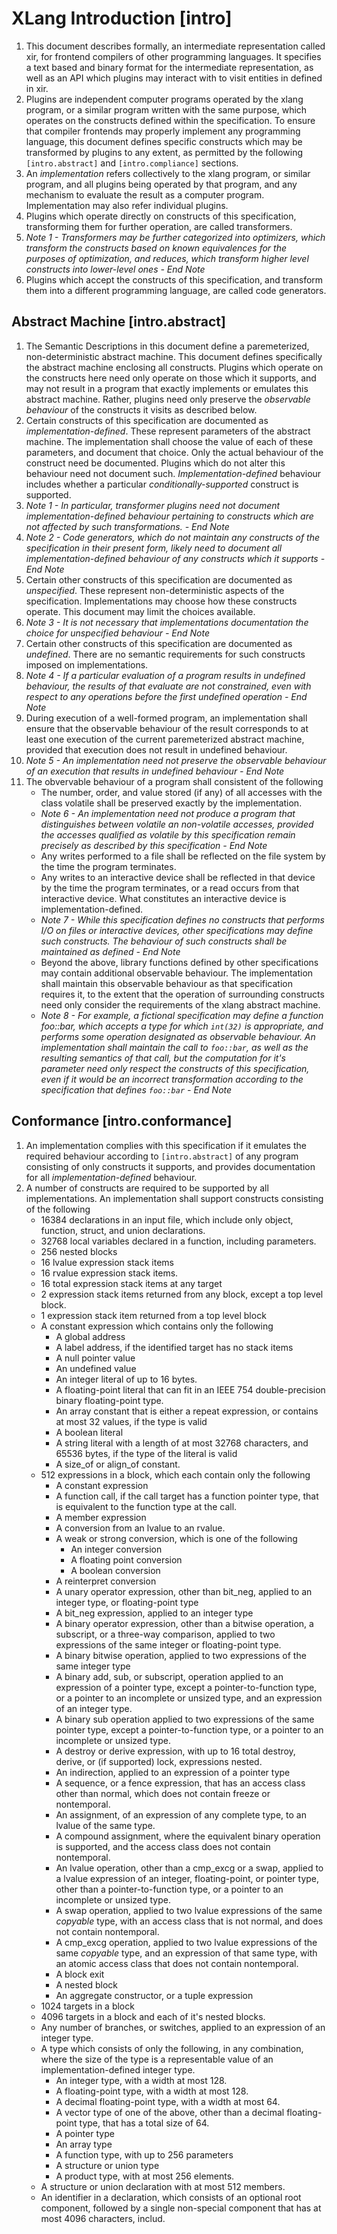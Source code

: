# XLang Introduction [intro]

1. This document describes formally, an intermediate representation called xir, for frontend compilers of other programming languages. It specifies a text based and binary format for the intermediate representation, as well as an API which plugins may interact with to visit entities in defined in xir. 
2. Plugins are independent computer programs operated by the xlang program, or a similar program written with the same purpose, which operates on the constructs defined within the specification. To ensure that compiler frontends may properly implement any programming language, this document defines specific constructs which may be transformed by plugins to any extent, as permitted by the following `[intro.abstract]` and `[intro.compliance]` sections. 
3. An *implementation* refers collectively to the xlang program, or similar program, and all plugins being operated by that program, and any mechanism to evaluate the result as a computer program. Implementation may also refer individual plugins. 
4. Plugins which operate directly on constructs of this specification, transforming them for further operation, are called transformers.
5. _Note 1 - Transformers may be further categorized into optimizers, which transform the constructs based on known equivalences for the purposes of optimization, and reduces, which transform higher level constructs into lower-level ones - End Note_
6. Plugins which accept the constructs of this specification, and transform them into a different programming language, are called code generators. 

## Abstract Machine [intro.abstract]

1. The Semantic Descriptions in this document define a paremeterized, non-deterministic abstract machine. This document defines specifically the abstract machine enclosing all constructs. Plugins which operate on the constructs here need only operate on those which it supports, and may not result in a program that exactly implements or emulates this abstract machine. Rather, plugins need only preserve the *observable behaviour* of the constructs it visits as described below. 
2. Certain constructs of this specification are documented as *implementation-defined*. These represent parameters of the abstract machine. The implementation shall choose the value of each of these parameters, and document that choice. Only the actual behaviour of the construct need be documented. Plugins which do not alter this behaviour need not document such. *Implementation-defined* behaviour includes whether a particular *conditionally-supported* construct is supported.
3. _Note 1 - In particular, transformer plugins need not document implementation-defined behaviour pertaining to constructs which are not affected by such transformations. - End Note_
4. _Note 2 - Code generators, which do not maintain any constructs of the specification in their present form, likely need to document all implementation-defined behaviour of any constructs which it supports - End Note_
5. Certain other constructs of this specification are documented as *unspecified*. These represent non-deterministic aspects of the specification. Implementations may choose how these constructs operate. This document may limit the choices available.
6. _Note 3 - It is not necessary that implementations documentation the choice for unspecified behaviour - End Note_
7. Certain other constructs of this specification are documented as *undefined*. There are no semantic requirements for such constructs imposed on implementations.
8. _Note 4 - If a particular evaluation of a program results in undefined behaviour, the results of that evaluate are not constrained, even with respect to any operations before the first undefined operation - End Note_
9. During execution of a well-formed program, an implementation shall ensure that the observable behaviour of the result corresponds to at least one execution of the current paremeterized abstract machine, provided that execution does not result in undefined behaviour. 
10. _Note 5 - An implementation need not preserve the observable behaviour of an execution that results in undefined behaviour - End Note_
11. The obvervable behaviour of a program shall consistent of the following
    - The number, order, and value stored (if any) of all accesses with the class volatile shall be preserved exactly by the implementation.
    - _Note 6 - An implementation need not produce a program that distinguishes between volatile an non-volatile accesses, provided the accesses qualified as volatile by this specification remain precisely as described by this specification - End Note_
    - Any writes performed to a file shall be reflected on the file system by the time the program terminates.
    - Any writes to an interactive device shall be reflected in that device by the time the program terminates, or a read occurs from that interactive device. What constitutes an interactive device is implementation-defined.
    - _Note 7 - While this specification defines no constructs that performs I/O on files or interactive devices, other specifications may define such constructs. The behaviour of such constructs shall be maintained as defined - End Note_
    - Beyond the above, library functions defined by other specifications may contain additional observable behaviour. The implementation shall maintain this observable behaviour as that specification requires it, to the extent that the operation of surrounding constructs need only consider the requirements of the xlang abstract machine. 
    - _Note 8 - For example, a fictional specification may define a function foo::bar, which accepts a type for which `int(32)` is appropriate, and performs some operation designated as observable behaviour. An implementation shall maintain the call to `foo::bar`, as well as the resulting semantics of that call, but the computation for it's parameter need only respect the constructs of this specification, even if it would be an incorrect transformation according to the specification that defines `foo::bar` - End Note_

## Conformance [intro.conformance]

1. An implementation complies with this specification if it emulates the required behaviour according to `[intro.abstract]` of any program consisting of only constructs it supports, and provides documentation for all *implementation-defined* behaviour. 
2. A number of constructs are required to be supported by all implementations. An implementation shall support constructs consisting of the following
    - 16384 declarations in an input file, which include only object, function, struct, and union declarations. 
    - 32768 local variables declared in a function, including parameters.
    - 256 nested blocks
    - 16 lvalue expression stack items
    - 16 rvalue expression stack items.
    - 16 total expression stack items at any target
    - 2 expression stack items returned from any block, except a top level block.
    - 1 expression stack item returned from a top level block
    - A constant expression which contains only the following
        - A global address
        - A label address, if the identified target has no stack items
        - A null pointer value
        - An undefined value
        - An integer literal of up to 16 bytes. 
        - A floating-point literal that can fit in an IEEE 754 double-precision binary floating-point type.
        - An array constant that is either a repeat expression, or contains at most 32 values, if the type is valid
        - A boolean literal
        - A string literal with a length of at most 32768 characters, and 65536 bytes, if the type of the literal is valid
        - A size_of or align_of constant.
    - 512 expressions in a block, which each contain only the following
        - A constant expression
        - A function call, if the call target has a function pointer type, that is equivalent to the function type at the call.
        - A member expression
        - A conversion from an lvalue to an rvalue.
        - A weak or strong conversion, which is one of the following
            - An integer conversion
            - A floating point conversion
            - A boolean conversion
        - A reinterpret conversion
        - A unary operator expression, other than bit_neg, applied to an integer type, or floating-point type
        - A bit_neg expression, applied to an integer type
        - A binary operator expression, other than a bitwise operation, a subscript, or a three-way comparison, applied to two expressions of the same integer or floating-point type. 
        - A binary bitwise operation, applied to two expressions of the same integer type
        - A binary add, sub, or subscript, operation applied to an expression of a pointer type, except a pointer-to-function type, or a pointer to an incomplete or unsized type, and an expression of an integer type.
        - A binary sub operation applied to two expressions of the same pointer type, except a pointer-to-function type, or a pointer to an incomplete or unsized type.
        - A destroy or derive expression, with up to 16 total destroy, derive, or (if supported) lock, expressions nested. 
        - An indirection, applied to an expression of a pointer type
        - A sequence, or a fence expression, that has an access class other than normal, which does not contain freeze or nontemporal.
        - An assignment, of an expression of any complete type, to an lvalue of the same type.
        - A compound assignment, where the equivalent binary operation is supported, and the access class does not contain nontemporal.
        - An lvalue operation, other than a cmp_excg or a swap, applied to a lvalue expression of an integer, floating-point, or pointer type, other than a pointer-to-function type, or a pointer to an incomplete or unsized type.
        - A swap operation, applied to two lvalue expressions of the same *copyable* type, with an access class that is not normal, and does not contain nontemporal. 
        - A cmp_excg operation, applied to two lvalue expressions of the same *copyable* type, and an expression of that same type, with an atomic access class that does not contain nontemporal. 
        - A block exit
        - A nested block
        - An aggregate constructor, or a tuple expression
    - 1024 targets in a block
    - 4096 targets in a block and each of it's nested blocks.
    - Any number of branches, or switches, applied to an expression of an integer type.
    - A type which consists of only the following, in any combination, where the size of the type is a representable value of an implementation-defined integer type.  
        - An integer type, with a width at most 128.
        - A floating-point type, with a width at most 128.
        - A decimal floating-point type, with a width at most 64.
        - A vector type of one of the above, other than a decimal floating-point type, that has a total size of 64.
        - A pointer type
        - An array type
        - A function type, with up to 256 parameters
        - A structure or union type
        - A product type, with at most 256 elements.
    - A structure or union declaration with at most 512 members.
    - An identifier in a declaration, which consists of an optional root component, followed by a single non-special component that has at most 4096 characters, includ.  

